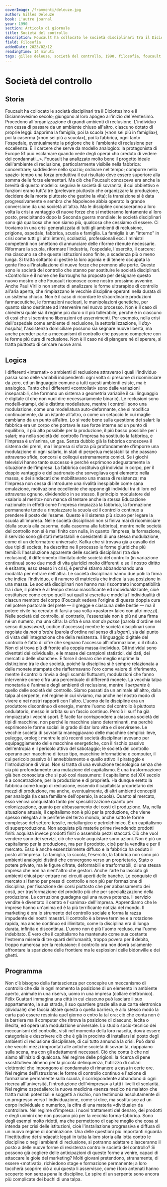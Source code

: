 ```yaml
---
coverImage: /frammenti/deleuze.jpg
author: Gilles Deleuze
book: L'autre journal 
year: 1990
section: Articolo di giornale
title: Società del controllo
description: Foucault ha collocato le società disciplinari tra il Diciottesimo e il Diciannovesimo secolo; giungono al loro apogeo all'inizio del Ventesimo. Procedono all'organizzazione di grandi ambienti di reclusione.
field: Filosofia
addedDate: 2023/02/12
readingTime: 14 minuti
tags: gilles deleuze, società del controllo, 1990, filosofia, foucault, francia
---
```


# Società del controllo

## Storia

Foucault ha collocato le società disciplinari tra il Diciottesimo e il Diciannovesimo secolo; giungono al loro apogeo all'inizio del Ventesimo. Procedono all'organizzazione di grandi ambienti di reclusione. L'individuo non cessa di passare da un ambiente chiuso all'altro, ciascuno dotato di proprie leggi: dapprima la famiglia, poi la scuola («non sei più in famiglia»), poi la caserma («non sei più a scuola»), poi la fabbrica, ogni tanto l'ospedale, eventualmente la prigione che è l'ambiente di reclusione per eccellenza. È il carcere che serve da modello analogico: la protagonista di Europe 51 può esclamare quando vede degli operai «ho creduto di vedere dei condannati...». Foucault ha analizzato molto bene il progetto ideale dell'ambiente di reclusione, particolarmente visibile nella fabbrica: concentrare; suddividere nello spazio; ordinare nel tempo; comporre nello spazio-tempo una forza produttiva il cui risultato deve essere superiore alla somma delle forze elementari. Ma ciò che Foucault conosceva era anche la brevità di questo modello: seguiva le società di sovranità, il cui obbiettivo e funzioni erano tutt'altre (prelevare piuttosto che organizzare la produzione, decidere della morte piuttosto che gestire la vita); la transizione si è data progressivamente e sembra che Napoleone abbia operato la grande conversione da una società all'altra. Ma le discipline conosceranno a loro volta la crisi a vantaggio di nuove forze che si metteranno lentamente al loro posto, precipitando dopo la Seconda guerra mondiale: le società disciplinari sono già qualcosa che non siamo più, qualcosa che cessiamo di essere. Ci troviamo in una crisi generalizzata di tutti gli ambienti di reclusione, prigione, ospedale, fabbrica, scuola e famiglia. La famiglia è un "interno" in crisi come tutti gli altri interni, scolastici, professionali ecc. I ministri competenti non smettono di annunciare delle riforme ritenute necessarie. Riformare la scuola, riformare l'industria, l'ospedale, l'esercito, il carcere: ma ciascuno sa che queste istituzioni sono finite, a scadenza più o meno lunga. Si tratta soltanto di gestire la loro agonia e di tenere occupata la gente fino all'installazione di nuove forze che premono alle porte. Queste sono le società del controllo che stanno per sostituire le società disciplinari. «Controllo» è il nome che Burroughs ha proposto per designare questo nuovo mostro e che Foucault riconosce come nostro prossimo avvenire. Anche Paul Virilio non smette di analizzare le forme ultrarapide di controllo all'aria aperta, che rimpiazzano le vecchie discipline operanti nella durata di un sistema chiuso. Non è il caso di ricordare le straordinarie produzioni farmaceutiche, le formazioni nucleari, le manipolazioni genetiche, per quanto siano destinate ad intervenire nel nuovo processo. Non è il caso di chiedersi quale sia il regime più duro o il più tollerabile, perché è in ciascuno di essi che si scontrano liberazioni ed asservimenti. Per esempio, nella crisi dell'ospedale come ambiente di reclusione, la settorializzazione, il *day-hospital*, l'assistenza domiciliare possono sia segnare nuove libertà, ma anche prender parte a meccanismi di controllo che possono competere con le forme più dure di reclusione. Non è il caso né di piangere né di sperare, si tratta piuttosto di cercare nuove armi.

## Logica

I differenti «internati» o ambienti di reclusione attraverso i quali l'individuo passa sono delle variabili indipendenti: ogni volta si presume di ricominciare da zero, ed un linguaggio comune a tutti questi ambienti esiste, ma è analogico. Tanto che i differenti «controllati» sono delle variazioni inseparabili, che formano un sistema a geometria variabile il cui linguaggio è digitale (il che non vuol dire necessariamente binario). Le reclusioni sono modelli-stampi, delle distinte modellature, mentre i controlli sono una modulazione, come una modellatura auto-deformante, che si modifica continuamente, da un istante all'altro, o come un setaccio le cui maglie cambiano da un punto all'altro. Lo si vede bene sulla questione dei salari: la fabbrica era un corpo che portava le sue forze interne ad un punto di equilibrio, il più alto possibile per la produzione, il più basso possibile per i salari; ma nella società del controllo l'impresa ha sostituito la fabbrica, e l'impresa è un'anima, un gas. Senza dubbio già la fabbrica conosceva il sistema dei premi, ma l'impresa si sforza più profondamente d'imporre una modulazione di ogni salario, in stati di perpetua metastabilità che passano attraverso sfide, concorsi e colloqui estremamente comici. Se i giochi televisivi hanno tanto successo è perché esprimono adeguatamente la situazione dell'impresa. La fabbrica costituiva gli individui in corpo, per il doppio vantaggio e del padronato che sorvegliava ogni elemento nella massa, e dei sindacati che mobilitavano una massa di resistenza; ma l'impresa non cessa di introdurre una rivalità inespiabile come sana emulazione, motivazione eccellente che oppone gli individui tra di loro ed attraversa ognuno, dividendolo in se stesso. Il principio modulatore del «salario al merito» non manca di tentare anche la stessa Educazione nazionale: in effetti come l'impresa rimpiazza la fabbrica, la formazione permanente tende a rimpiazzare la scuola ed il controllo continuo a prendere il posto dell'esame. Questo è il sistema più sicuro per legare la scuola all'impresa. Nelle società disciplinari non si finiva mai di ricominciare (dalla scuola alla caserma, dalla caserma alla fabbrica), mentre nelle società del controllo non si è mai finito con nulla, in quanto l'impresa, la formazione, il servizio sono gli stati metastabili e coesistenti di una stessa modulazione, come di un deformatore universale. Kafka che si trovava già a cavallo dei due tipi di società, ha descritto ne Il processo le forme giuridiche più temibili: l'assoluzione apparente delle società disciplinari (tra due reclusioni), il differimento illimitato delle società del controllo (in variazione continua) sono due modi di vita giuridici molto differenti e se il nostro diritto è esitante, esso stesso in crisi, è perché stiamo abbandonando una modalità per entrare nell'altra. Le società disciplinari hanno due poli: la firma che indica l'individuo, e il numero di matricola che indica la sua posizione in una massa. Le società disciplinari non hanno mai riscontrato incompatibilità tra i due, il potere è al tempo stesso massificante ed individualizzante, cioè costituisce come corpo quelli sui quali si esercita e modella l'individualità di ciascun membro del corpo (Foucault vedeva l'origine di questa doppia cura nel potere pastorale del prete &mdash; il gregge e ciascuna delle bestie &mdash; ma il potere civile ha cercato di farsi a sua volta «pastore» laico con altri mezzi). Nelle società del controllo, al contrario, l'essenziale non è più né una firma né un numero, ma una cifra: la cifra è una *mot de passe* \[parola d'ordine nel senso di *password*, codice d'accesso] mentre le società disciplinari sono regolate da *mot d'ordre* \[parola d'ordine nel senso di *slogan*], sia dal punto di vista dell'integrazione che della resistenza. Il linguaggio digitale del controllo è fatto di cifre che segnano l'accesso all'informazione, o il rifiuto. Non ci si trova più di fronte alla coppia massa-individuo. Gli individui sono diventati dei «dividuali», e le masse dei campioni statistici, dei dati, dei mercati o delle «banche». È forse il denaro che meglio esprime la distinzione tra le due società, poiché la disciplina si è sempre relazionata a delle monete stampate che riaffermavano l'oro come valore di riferimento, mentre il controllo rinvia a degli scambi fluttuanti, modulazioni che fanno intervenire come cifra una percentuale di differenti monete. La vecchia talpa monetaria è l'animale degli ambienti di reclusione, mentre il *serpente* è quello delle società del controllo. Siamo passati da un animale all'altro, dalla talpa al serpente, nel regime in cui viviamo, ma anche nel nostro modo di vivere e nei nostri rapporti con l'altro. L'uomo delle discipline era un produttore discontinuo di energia, mentre l'uomo del controllo è piuttosto ondulatorio, messo in orbita su un fascio continuo. Perciò il surf ha già rimpiazzato i vecchi sport. È facile far corrispondere a ciascuna società dei tipi di macchine, non perché le macchine siano determinanti, ma perché esprimono le forme sociali in grado di dar loro vita e di servirsene. Le vecchie società di sovranità maneggiavano delle macchine semplici: leve, pulegge, orologi; mentre le più recenti società disciplinari avevano per equipaggiamento delle macchine energetiche, con il rischio passivo dell'entropia e il pericolo attivo del sabotaggio; le società del controllo operano per macchine di terzo tipo, macchine informatiche e computer, il cui pericolo passivo è l'annebbiamento e quello attivo il pirataggio e l'introduzione di virus. Non si tratta di una evoluzione tecnologica senza che sia più profondamente una mutazione del capitalismo. È una trasformazione già ben conosciuta che si può così riassumere: il capitalismo del XIX secolo è a concetrazione, per la produzione e di proprietà. Ha dunque eretto la fabbrica come luogo di reclusione, essendo il capitalista proprietario dei mezzi di produzione, ma anche, eventualmente, di altri ambienti concepiti per analogia (la casa familiare dell'operaio, la scuola). Quanto al mercato, esso veniva conquistato tanto per specializzazione quanto per colonizzazione, quanto per abbassamento dei costi di produzione. Ma, nella situazione attuale, il capitalismo non è più per la produzione, che viene spesso relegata alle periferie del terzo mondo, anche sotto le forme complesse del settore tessile, metallurgico e petrolchimico. È un capitalismo di superproduzione. Non acquista più materie prime rivendendo prodotti finiti: acquista invece prodotti finiti o assembla pezzi staccati. Ciò che vuol vendere sono dei servizi, ciò che vuole acquistare sono azioni. Non è più un capitalismo per la produzione, ma per il prodotto, cioè per la vendita e per il mercato. Esso è anche essenzialmente diffuso e la fabbrica ha ceduto il posto all'impresa. La famiglia, la scuola, l'esercito, la fabbrica non sono più ambienti analogici distinti che convergono verso un proprietario, Stato o potere privato, ma le figure cifrate, deformabili e trasformabili, di una stessa impresa che non ha nient'altro che gestori. Anche l'arte ha lasciato gli ambienti chiusi per entrare nei circuiti aperti delle banche. Le conquiste di mercato si fanno per presa di controllo e non più per formazione di disciplina, per fissazione dei corsi piuttosto che per abbassamento dei costi, per trasformazione del prodotto più che per specializzazione della produzione. La corruzione guadagna qui una nuova potenza. Il servizio vendite è diventato il centro e l'«anima» dell'impresa. Apprendiamo che le imprese hanno un'anima ed è la più terrificante notizia del mondo. Il marketing è ora lo strumento del controllo sociale e forma la razza impudente dei nostri maestri. Il controllo è a breve termine e a rotazione rapida, ma anche continuo ed illimitato, come la disciplina era di lunga durata, infinita e discontinua. L'uomo non è più l'uomo recluso, ma l'uomo indebitato. È vero che il capitalismo ha mantenuto come sua costante l'estrema miseria di tre quarti dell'umanità, troppo povera per il debito, troppo numerosa per la reclusione: il controllo ora non dovrà solamente affrontare la sparizione delle frontiere ma le esplosioni delle bidonville e dei ghetti.

## Programma

Non c'è bisogno della fantascienza per concepire un meccanismo di controllo che dia in ogni momento la posizione di un elemento in ambiente aperto, animale in una riserva, uomo in una impresa (collare elettronico). Félix Guattari immagina una città in cui ciascuno può lasciare il suo appartamento, la sua strada, il suo quartiere grazie alla sua carta elettronica (dividuale) che faccia alzare questa o quella barriera, e allo stesso modo la carta può essere respinta quel giorno o entro la tal ora; ciò che conta non è la barriera ma il computer che ritrova la posizione di ciascuno, lecita o illecita, ed opera una modulazione universale. Lo studio socio-tecnico dei meccanismi del controllo, visti nel momento della loro nascita, dovrà essere categoriale e descrivere ciò che è già in procinto di installarsi al posto degli ambienti di reclusione disciplinare, di cui tutto annuncia la crisi. Può darsi che vecchi mezzi improntati alle antiche società di sovranità, riappaiano sulla scena, ma con gli adattamenti necessari. Ciò che conta è che noi siamo all'inizio di qualcosa. Nel regime delle prigioni: la ricerca di pene «sostitutive» almeno per la piccola delinquenza, l'utilizzo di collari elettronici che impongono al condannato di rimanere a casa in certe ore. Nel regime dell'istruzione: le forme di controllo continuo e l'azione di formazione permanente sulla scuola, il corrispondente abbandono di ogni ricerca all'università, l'introduzione dell'«impresa» a tutti i livelli di scolarità. Nel regime ospedaliero: la nuova medicina «senza medico né malato» che tratta malati potenziali e soggetti a rischio, non testimonia assolutamente di un progresso verso l'individuazione, come si dice, ma sostituisce ad un corpo individuale o numerico, la cifra di una materia «dividuale» da controllare. Nel regime d'impresa: i nuovi trattamenti del denaro, dei prodotti e degli uomini che non passano più per la vecchia forma-fabbrica. Sono degli esempi molto ridotti, ma che permettono di capire meglio che cosa si intenda per crisi delle istituzioni, cioè l'installazione progressiva e diffusa di un nuovo regime di dominazione. Una delle questioni più importanti riguarda l'inettitudine dei sindacati: legati in tutta la loro storia alla lotta contro le discipline o negli ambienti di reclusione, si potranno adattare o lasceranno il posto a delle nuove forme di resistenza contro le società del controllo? Si possono già cogliere delle anticipazioni di queste forme a venire, capaci di attaccare le gioie del marketing? Molti giovani pretendono, stranamente, di essere «motivati», richiedono stage e formazione permanente; a loro toccherà scoprire ciò a cui questo li asservisce, come i loro antenati hanno scoperto non senza pena le discipline. Le spire di un serpente sono ancora più complicate dei buchi di una talpa.
